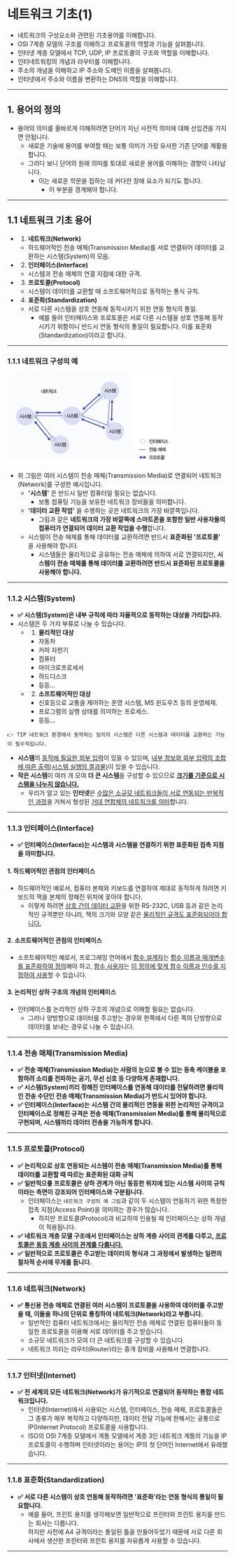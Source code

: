# 네트워크 기초(1)

- 네트워크의 구성요소와 관련된 기초용어를 이해합니다.
- OSI 7계층 모델의 구조를 이해하고 프로토콜의 역할과 기능을 살펴봅니다.
- 인터넷 계층 모델에서 TCP, UDP, IP 프로토콜의 구조와 역할을 이해합니다.
- 인터네트워킹의 개념과 라우터를 이해합니다.
- 주소의 개념을 이해하고 IP 주소와 도메인 이름을 살펴봅니다.
- 인터넷에서 주소와 이름을 변환하는 DNS의 역할을 이해합니다.

---

## 1. 용어의 정의

- 용어의 의미를 올바르게 이해하려면 단어가 지닌 사전적 의미에 대해 선입견을 가지면 안됩니다.
    - 새로운 기술에 용어를 부여할 때는 보통 의미가 가장 유사한 기존 단어를 재활용합니다.
    - 그러다 보니 단어의 원래 의미를 토대로 새로운 용어를 이해하는 경향이 나타납니다.
        - 이는 새로운 학문을 접하는 데 커다란 장애 요소가 되기도 합니다.
            - 이 부분을 경계해야 합니다.

---

## 1.1 네트워크 기초 용어

- 1. **네트워크(Network)**
    - 하드웨어적인 전송 매체(Transmission Media)를 서로 연결되어 데이터를 교환하는 시스템(System)의 모음.

- 2. **인터페이스(Interface)**
    - 시스템과 전송 매체의 연결 지점에 대한 규격.

- 3. **프로토콜(Protocol)**
    - 시스템이 데이터를 교환할 때 소프트웨어적으로 동작하는 통식 규칙.

- 4. **표준화(Standardization)**
    - 서로 다른 시스템을 상호 연동해 동작시키기 위한 연동 형식의 통일.
        - 예를 들어 인터페이스와 프로토콜은 서로 다른 시스템을 상호 연동해 동작시키기 위함이니 반드시 연동 형식의 통일이 필요합니다. 이를 표준화(Standardization)이라고 합니다.

---

### 1.1.1 네트워크 구성의 예

<img src = "https://github.com/devKobe24/images/blob/main/%E1%84%82%E1%85%A6%E1%84%90%E1%85%B3%E1%84%8B%E1%85%AF%E1%84%8F%E1%85%B3%E1%84%8B%E1%85%B4%E1%84%80%E1%85%AE%E1%84%89%E1%85%A5%E1%86%BC.png?raw=true">

- 위 그림은 여러 시스템이 전송 매체(Transmission Media)로 연결되어 네트워크(Network)를 구성한 예시입니다.
    - **'시스템'** 은 반드시 일반 컴퓨터일 필요는 없습니다.
        - 보통 컴퓨팅 기능을 보유한 네트워크 장비들을 의미합니다.
    - **'데이터 교환 작업'** 을 수행하는 곳은 네트워크의 가장 바깥쪽입니다.
        - 그림과 같은 **네트워크의 가장 바깥쪽에 스마트폰을 포함한 일반 사용자들의 컴퓨터가 연결되어 데이터 교환 작업을 수행**합니다.
    - 시스템이 전송 매체를 통해 데이터를 교환하려면 반드시 **표준화된 '프로토콜'** 을 사용해야 합니다.
        - 시스템들은 물리적으로 공유하는 전송 매체에 의하여 서로 연결되지만, **시스템이 전송 매체를 통해 데이터를 교환하려면 반드시 표준화된 프로토콜을 사용해야 합니다.**

---

### 1.1.2 시스템(System)

- **✅ 시스템(System)은 내부 규칙에 따라 자율적으로 동작하는 대상을 가리킵니다.**
- 시스템은 두 가지 부류로 나눌 수 있습니다.
    - 1. **물리적인 대상**
        - 자동차
        - 커피 자판기
        - 컴퓨터
        - 마이크로프로세서
        - 하드디스크
        - 등등...
    - 2. **소프트웨어적인 대상**
        - 신호등으로 교통을 제어하는 운영 시스템, MS 윈도우즈 등의 운영체제.
        - 프로그램의 실행 상태를 의미하는 프로세스.
        - 등등...

`👉 TIP 네트워크 환경에서 동작하는 임의의 시스템은 다른 시스템과 데이터를 교환하는 기능이 필수적입니다.`</br>

- **시스템**의 <u>동작에 필요한 외부 입력</u>이 있을 수 있으며, <u>내부 정보와 외부 입력의 조합에 따른 출력(시스템 실행의 결과물)</u>이 있을 수 있습니다.
- **작은 시스템**이 여러 개 모여 **더 큰 시스템**을 구성할 수 있으므로 **<u>크기를 기준으로 시스템을 나누지 않습니다.</u>**
    - 우리가 알고 있는 **인터넷**은 <u>수많은 소규모 네트워크들이 서로 연동되는 반복적인 과정</u>을 거쳐서 형성된 <u>거대 연합체의 네트워크를 의미</u>합니다.

---

### 1.1.3 인터페이스(Interface)

- **✅ 인터페이스(Interface)는 시스템과 시스템을 연결하기 위한 표준화된 접촉 지점을 의미합니다.**

#### 1. 하드웨어적인 관점의 인터페이스

- 하드웨어적인 예로서, 컴퓨터 본체와 키보드를 연결하여 제대로 동작하게 하려면 키보드의 잭을 본체의 정해진 위치에 꽂아야 합니다.
    - 이렇게 하려면 <u>상호 간의 데이터 교환</u>을 위한 RS-232C, USB 등과 같은 논리적인 규격뿐만 아니라, 잭의 크기와 모양 같은 <u>물리적인 규격도 표준화되어야 합니다.</u>

#### 2. 소프트웨어적인 관점의 인터페이스

- 소프트웨어적인 예로서, 프로그래밍 언어에서 <u>함수 설계자</u>는 <u>함수 이름과 매개변수를 표준화하여 정의</u>해야 하고, <u>함수 사용자</u>는 <u>이 정의에 맞게 함수 이름과 인수를 지정하여 사용</u>할 수 있습니다.

#### 3. 논리적인 상하 구조의 개념의 인터페이스

- 인터페이스를 논리적인 상하 구조의 개념으로 이해할 필요는 없습니다.
    - 그러나 양방향으로 데이터를 주고받는 경우와 한쪽에서 다른 쪽의 단방향으로 데이터를 보내는 경우로 나눌 수 있습니다.

---

### 1.1.4 전송 매체(Transmission Media)

- **✅ 전송 매체(Transmission Media)는 사람의 눈으로 볼 수 있는 동축 케이블을 포함하려 소리를 전파하는 공기, 무선 신호 등 다양하게 존재합니다.**
- **✅ 시스템(System)끼리 정해진 인터페이스를 연동해 데이터를 전달하려면 물리적인 전송 수단인 전송 매체(Transmission Media)가 반드시 있어야 합니다.**
- **✅ 인터페이스(Interface)는 시스템 간의 물리적인 연동을 위한 논리적인 규격이고 인터페이스로 정해진 규격은 전송 매체(Transmission Media)를 통해 물리적으로 구현되며, 시스템끼리 데이터 전송을 가능하게 합니다.**

---

### 1.1.5 프로토콜(Protocol)

- **✅ 논리적으로 상호 연동되는 시스템이 전송 매체(Transmission Media)를 통해 데이터를 교환할 때 따르는 표준화된 대화 규칙**
- **✅ 일반적으롷 프로토콜은 상하 관계가 아닌 동등한 위치에 있는 시스템 사이의 규칙이라는 측면이 강조되어 인터페이스와 구분됩니다.**
    - 인터페이스는 `네트워크 구성의 예 그림`과 같이 두 시스템이 연동하기 위한 특정한 접촉 지점(Access Point)을 의미하는 경우가 많습니다.
        - 하지만 프로토콜(Protocol)과 비교하여 인용될 때 인터페이스는 상하 개념이 적용됩니다.
- **✅ 네트워크 계층 모델 구조에서 인터페이스는 상하 계층 사이의 관계를 다루고, <u>프로토콜은 동등 계층 사이의 관계를 다룹니다.</u>**
- **✅ 일반적으로 프로토콜은 주고받는 데이터의 형식과 그 과정에서 발생하는 일련의 절차적 순서에 무게를 둡니다.**

---

### 1.1.6 네트워크(Network)

- **✅ 통신용 전송 매체로 연결된 여러 시스템이 프로토콜을 사용하여 데이터를 주고받을 때, 이들을 하나의 단위로 통칭하여 네트워크(Network)라고 부릅니다.**
    - 일반적인 컴퓨터 네트워크에서는 물리적인 전송 매체로 연결된 컴퓨터들이 동일한 프로토콜을 이용해 서로 데이터를 주고 받습니다.
    - 소규모 네트워크가 모여 더 큰 네트워크를 구성할 수 있습니다.
    - 네트워크 끼리는 라우터(Router)라는 중개 장비를 사용해서 연결합니다.

---

### 1.1.7 인터넷(Internet)

- **✅ 전 세계의 모든 네트워크(Network)가 유기적으로 연결되어 동작하는 통합 네트워크입니다.**
    - 인터넷(Internet)에서 사용되는 시스템, 인터페이스, 전송 매체, 프로토콜들은 그 종류가 매우 복작하고 다양하지만, 데이터 전달 기능에 한해서는 공통으로 IP(Internet Protocol) 프로토콜을 사용합니다.
    - ISO의 OSI 7계층 모델에서 계틍 모델에서 계층 3인 네트워크 계틍의 기능을 IP 프로토콜이 수행하며 인터넷이라는 용어는 IP의 첫 단어인 Internet에서 유래했습니다.

---

### 1.1.8 표준화(Standardization)

- **✅ 서로 다른 시스템이 상호 연동해 동작하려면 '표준화'라는 연동 형식의 통일이 필요합니다.**
    - 예를 들어, 프린트 용지를 생각해보면 일반적으로 프린터와 프린트 용지를 만드는 회사는 다릅니다.</br>하지만 사전에 A4 규격이라는 통일된 틀을 만들어두었기 때문에 서로 다른 회사에서 생산한 프린터와 프린트 용지를 자유롭게 사용할 수 있습니다.

---
